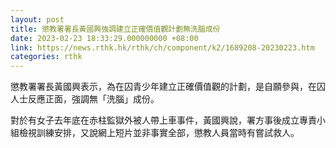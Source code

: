 ```yaml
---
layout: post
title: 懲教署署長黃國興強調建立正確價值觀計劃無洗腦成份
date: 2023-02-23 18:33:29.000000000 +08:00
link: https://news.rthk.hk/rthk/ch/component/k2/1689208-20230223.htm
categories: rthk
---
```


懲教署署長黃國興表示，為在囚青少年建立正確價值觀的計劃，是自願參與，在囚人士反應正面，強調無「洗腦」成份。

對於有女子去年底在赤柱監獄外被人帶上車事件，黃國興說，署方事後成立專責小組檢視訓練安排，又說網上短片並非事實全部，懲教人員當時有嘗試救人。
